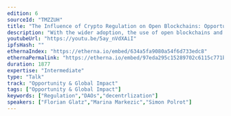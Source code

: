 ```yaml
---
edition: 6
sourceId: "TMZZUH"
title: "The Influence of Crypto Regulation on Open Blockchains: Opportunities and Challenges"
description: "With the wider adoption, the use of open blockchains and dapps built on top of it is becoming progressively regulated by governments all over the world (especially in the EU and the U.S.). Understanding and adjusting to these regulations is becoming a reality for many projects in the ecosystem, especially the ones facing the users and the community. What will be the impact of regulation on the Ethereum ecosystem and how it might change the existing use cases, designs and utilities?"
youtubeUrl: "https://youtu.be/5ay_nVdXAiI"
ipfsHash: ""
ethernaIndex: "https://etherna.io/embed/634a5fa9080a54f6d733edc8"
ethernaPermalink: "https://etherna.io/embed/97eda295c15289702c6115c771b495252b59ee9c276c9037624c576a35043068"
duration: 1877
expertise: "Intermediate"
type: "Talk"
track: "Opportunity & Global Impact"
tags: ["Opportunity & Global Impact"]
keywords: ["Regulation","DAOs","decentrlization"]
speakers: ["Florian Glatz","Marina Markezic","Simon Polrot"]
---
```

